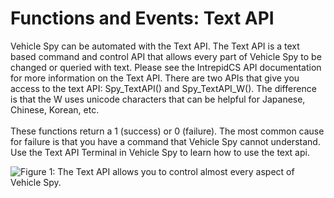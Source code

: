 # Functions and Events: Text API

Vehicle Spy can be automated with the Text API. The Text API is a text based command and control API that allows every part of Vehicle Spy to be changed or queried with text. Please see the IntrepidCS API documentation for more information on the Text API. There are two APIs that give you access to the text API: Spy\_TextAPI() and Spy\_TextAPI\_W(). The difference is that the W uses unicode characters that can be helpful for Japanese, Chinese, Korean, etc.\
\
These functions return a 1 (success) or 0 (failure).  The most common cause for failure is that you have a command that Vehicle Spy cannot understand. Use the Text API Terminal in Vehicle Spy to learn how to use the text api.

![Figure 1: The Text API allows you to control almost every aspect of Vehicle Spy.](../../../../.gitbook/assets/spy\_textapi.gif)
